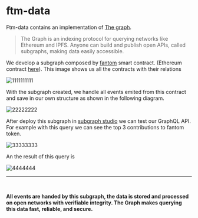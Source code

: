 # ftm-data

Ftm-data contains an implementation of [The graph](https://thegraph.com/en/).

> The Graph is an indexing protocol for querying networks like Ethereum and IPFS. Anyone can build and publish open APIs, called subgraphs, making data easily accessible.

We develop a subgraph composed by [fantom](https://fantom.foundation) smart contract. (Ethereum contract [here](https://etherscan.io/address/0x4e15361fd6b4bb609fa63c81a2be19d873717870)). This image shows us all the contracts with their relations

![1111111111](https://user-images.githubusercontent.com/35499273/155815619-eb0896c1-ea32-4c0a-ba81-d999ae009e68.jpg)

With the subgraph created, we handle all events emited from this contract and save in our own structure as shown in the following diagram.

![22222222](https://user-images.githubusercontent.com/35499273/155815629-0f8ab19f-2ec7-4aba-b367-ff4440f23cad.jpg)

After deploy this subgraph in [subgraph studio](https://thegraph.com/studio/) we can test our GraphQL API. For example with this query we can see the top 3 contributions to fantom token.

![33333333](https://user-images.githubusercontent.com/35499273/155815654-08668a16-0f50-4368-9cf4-5d2fcfde4d8b.png)

An the result of this query is 

![4444444](https://user-images.githubusercontent.com/35499273/155815669-9f4d52fc-a292-448a-9fc9-5a4d5ce57520.png)

<hr>
<br>

**All events are handed by this subgraph, the data is stored and processed on open networks with verifiable integrity. The Graph makes querying this data fast, reliable, and secure.**

<br>
